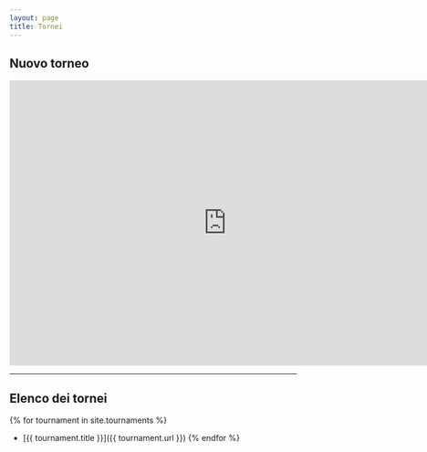 ```yaml
---
layout: page
title: Tornei
---
```


## Nuovo torneo

<iframe src="https://docs.google.com/forms/d/e/1FAIpQLSf8sjuYCFE5V1O5P29yCv3hraWnnwSNZZnuNePcX3QIaH-h3Q/viewform?embedded=true" width="760" height="500" frameborder="0" marginheight="0" marginwidth="0">Caricamento in corso...</iframe>

---

## Elenco dei tornei

{% for tournament in site.tournaments %}
  - [{{ tournament.title }}]({{ tournament.url }})
{% endfor %}

